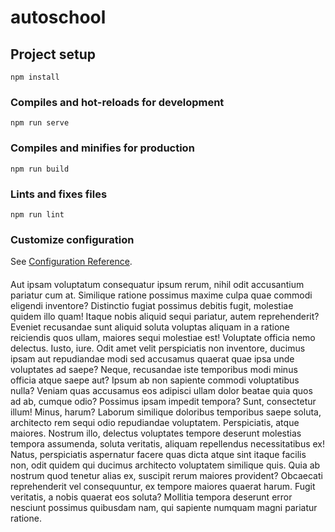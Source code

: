 # autoschool

## Project setup
```
npm install
```

### Compiles and hot-reloads for development
```
npm run serve
```

### Compiles and minifies for production
```
npm run build
```

### Lints and fixes files
```
npm run lint
```

### Customize configuration
See [Configuration Reference](https://cli.vuejs.org/config/).

####
Aut ipsam voluptatum consequatur ipsum rerum, nihil odit accusantium pariatur cum at. Similique ratione possimus maxime culpa quae commodi eligendi inventore? Distinctio fugiat possimus debitis fugit, molestiae quidem illo quam! Itaque nobis aliquid sequi pariatur, autem reprehenderit? Eveniet recusandae sunt aliquid soluta voluptas aliquam in a ratione reiciendis quos ullam, maiores sequi molestiae est! Voluptate officia nemo delectus. Iusto, iure. Odit amet velit perspiciatis non inventore, ducimus ipsam aut repudiandae modi sed accusamus quaerat quae ipsa unde voluptates ad saepe? Neque, recusandae iste temporibus modi minus officia atque saepe aut? Ipsum ab non sapiente commodi voluptatibus nulla? Veniam quas accusamus eos adipisci ullam dolor beatae quia quos ad ab, cumque odio? Possimus ipsam impedit tempora? Sunt, consectetur illum! Minus, harum? Laborum similique doloribus temporibus saepe soluta, architecto rem sequi odio repudiandae voluptatem. Perspiciatis, atque maiores. Nostrum illo, delectus voluptates tempore deserunt molestias tempora assumenda, soluta veritatis, aliquam repellendus necessitatibus ex! Natus, perspiciatis aspernatur facere quas dicta atque sint itaque facilis non, odit quidem qui ducimus architecto voluptatem similique quis. Quia ab nostrum quod tenetur alias ex, suscipit rerum maiores provident? Obcaecati reprehenderit vel consequuntur, ex tempore maiores quaerat harum. Fugit veritatis, a nobis quaerat eos soluta? Mollitia tempora deserunt error nesciunt possimus quibusdam nam, qui sapiente numquam magni pariatur ratione.